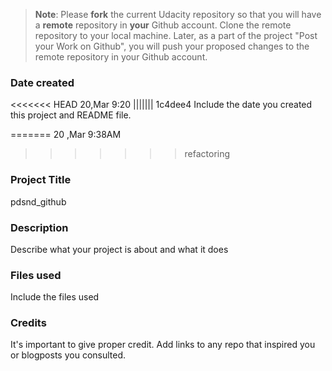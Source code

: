 >**Note**: Please **fork** the current Udacity repository so that you will have a **remote** repository in **your** Github account. Clone the remote repository to your local machine. Later, as a part of the project "Post your Work on Github", you will push your proposed changes to the remote repository in your Github account.

### Date created
<<<<<<< HEAD
20,Mar 9:20
||||||| 1c4dee4
Include the date you created this project and README file.

=======
20 ,Mar 9:38AM
>>>>>>> refactoring
### Project Title
pdsnd_github
### Description
Describe what your project is about and what it does

### Files used
Include the files used

### Credits
It's important to give proper credit. Add links to any repo that inspired you or blogposts you consulted.
